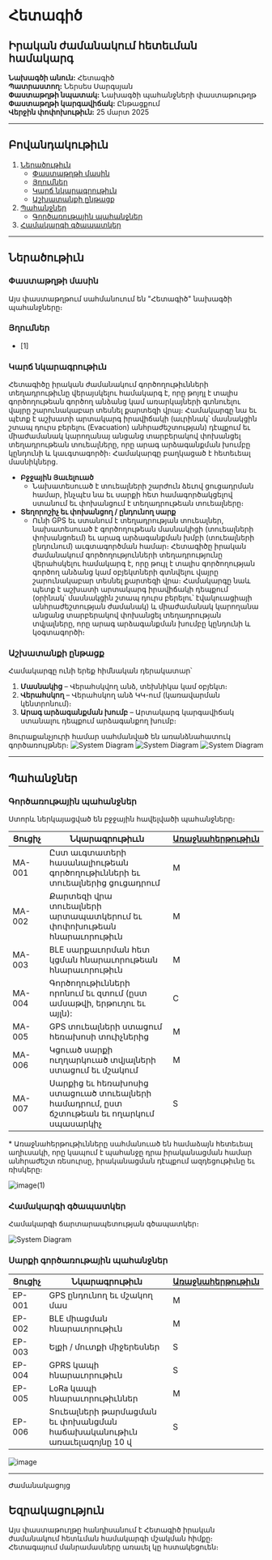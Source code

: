# Հետագիծ

## Իրական ժամանակում հետեւման համակարգ
**Նախագծի անուն:** Հետագիծ  
**Պատրաստող:** Ներսես Սարգսյան  
**Փաստաթղթի նպատակ:** Նախագծի պահանջների փաստաթութղթ  
**Փաստաթղթի կարգավիճակ:** Ընթացքում  
**Վերջին փոփոխութիւն:** 25 մարտ 2025  

---

## Բովանդակութիւն
1. [Ներածութիւն](#ներածութիւն)
   - [Փաստաթղթի մասին](#փաստաթղթի-մասին)
   - [Յղումներ](#յղումներ)
   - [Կարճ նկարագրութիւն](#brief-overview)
   - [Աշխատանքի ընթացք](#աշխատանքի-ընթացք)
2. [Պահանջներ](#պահանջներ)
   - [Գործառութային պահանջներ](#գործառութային-պահանջներ)
3. [Համակարգի գծապատկեր](#համակարգի-գծապատկեր)

---

## Ներածութիւն

### Փաստաթղթի մասին
Այս փաստաթղթում սահմանուում են "Հետագիծ" նախագծի պահանջները։

### Յղումներ
- [1]

<a id="brief-overview"></a>
### Կարճ նկարագրութիւն
Հետագիծը իրական ժամանակում գործողութիւնների տեղադրութիւնը վերայսկելու համակարգ է, որը թոյղլ է տալիս գործողութեան գործող անձանց կամ առարկայների գտնուելու վայրը շարունակաբար տեսնել քարտեզի վրայ։ Համակարգը նա եւ պէտք է աշխատի արտակարգ իրավիճակի (աւրինակ՝ մասնակցին շտապ դուրս բերելու (Evacuation)   անհրաժեշտության) դէպքում եւ միաժամանակ կարողանայ անցանց տարբերակով փոխանցել տեղադրութեան տուեալները, որը արագ արձագանքման խումբը կընդունի և կաւգտագործի։
Համակարգը բաղկացած է հետեւեալ մասնիկներց․

- **Բջջային Յաւելուած**
  - Նախատեսուած է տուեալների շարժուն ձեւով ցուցադրման համար, ինչպէս նա եւ սարքի հետ համագործակցելով ստանում եւ փոխանցում է տեղադրութեան տուեալները։
- **Տեղորոշիչ եւ փոխանցող / ընդունող սարք**
  - Ունի GPS եւ ստանում է տեղադրության տուեալներ, նախատեսուած է գործողութեան մասնակիցի (տուեալների փոխանցոեւմ) եւ արագ արձագանքման խմբի (տուեալների ընդունում) աւգտագործման համար։
Հետագիծը իրական ժամանակում գործողությունների տեղադրությունը վերահսկելու համակարգ է, որը թույլ է տալիս գործողության գործող անձանց կամ օբյեկտների գտնվելու վայրը շարունակաբար տեսնել քարտեզի վրա։ Համակարգը նաև պետք է աշխատի արտակարգ իրավիճակի դեպքում (օրինակ՝ մասնակցին շտապ դուրս բերելու՝ էվակուացիայի անհրաժեշտության ժամանակ) և միաժամանակ կարողանա անցանց տարբերակով փոխանցել տեղադրության 
տվյալները, որը արագ արձագանքման խումբը կընդունի և կօգտագործի։

          
### Աշխատանքի ընթացք
Համակարգը ունի երեք հիմնական դերակատար՝
1. **Մասնակից** – Վերահսկվող անձ, տեխնիկա կամ օբյեկտ։
2. **Վերահսկող** – Վերահսկող անձ ԿԿ-ում (կառավարման կենտրոնում)։
3. **Արագ արձագանքման խումբ** – Արտակարգ կարգավիճակ ստանալու դեպքում արձագանքող խումբ։

Յուրաքանչյուրի համար սահմանված են առանձնահատուկ գործառույթներ։
![System Diagram](assets/մասն..png)
![System Diagram](assets/Վերասհ.jpg)
![System Diagram](assets/ախումբ.png)



---
## Պահանջներ

### Գործառութային պահանջներ
Ստորև ներկայացված են բջջային հավելվածի պահանջները։


| Ցուցիչ | Նկարագրութիււն | [Առաջնահերթութիւն](#priority-matrix) |
|--------|--------------|----------------|
| MA-001 | Ըստ աւգտատերի հասանալիութեան գործողութիւնների եւ տուեալներից ցուցադրում | M |
| MA-002 | Քարտեզի վրա տուեալների արտապատկերում եւ փոփոխութեան հնարաւորութիւն | M |
| MA-003 | BLE սարքաւորման հետ կցման հնարաւորութեան հնարաւորութիւն | M |
| MA-004 | Գործողութիւնների որոնում եւ զտում (ըստ ամսաթվի, երթուղու եւ այլն): | C |
| MA-005 | GPS տուեալների ստացում հեռախոսի տուիչներից | M |
| MA-006 | Կցուած սարքի ուղղարկուած տվյալների ստացում եւ մշակում | M |
| MA-007 | Սարքից եւ հեռախոսից ստացուած տուեալների համադրում, ըստ ճշտութեան եւ ողարկում սպասարկիչ | S |

<a id="priority-matrix"></a>
\* Առաջնահերթութիւնները սահմանուած են համաձայն հետեւեալ աղիւսակի, որը կապում է պահանջը դրա իրականացման համար անհրաժեշտ ռեսուրսը, իրականացման դէպքում ազդեցութիւնը եւ ռիսկերը։

![image(1)](https://github.com/user-attachments/assets/0fd7b3d6-0d8c-4b76-bec0-aff81be5c561)

### Համակարգի գծապատկեր
Համակարգի ճարտարապետության գծապատկեր։

![System Diagram](assets/կառռ.png)

### Սարքի գործառութային պահանջներ


| Ցուցիչ | Նկարագրութիւն | [Առաջնահերթութիւն](#priority-matrix) |
|--------|--------------|----------------|
| EP-001 | GPS ընդունող եւ մշակող մաս | M |
| EP-002 | BLE միացման հնարաւորութիւն | M |
| EP-003 | Ելքի / մուտքի միջերեսներ | S |
| EP-004 | GPRS կապի հնարաւորութիւն | S |
| EP-005 | LoRa կապի հնարաւորութիւններ | M |
| EP-006 | Տուեալների թարմացման եւ փոխանցման հաճախականութիւն առաւելագոյնը 10 վ | S |

[//]: # (Ուսումնասիրութեան ընթացքում ըստ սահմանուած պահանջների առանձնացուել են հետեւալ սարքաւորումները)

![image](https://github.com/user-attachments/assets/02e164e9-5316-4fa7-b830-66bbbea5bf70)


[//]: # (Մանրամասնել հետազոտութիւնը եւ ավելացնել հաւելեալ տեղեկութիւն)

---

Ժամանակացոյց

## Եզրակացություն
Այս փաստաթուղթը հանդիսանում է Հետագիծ իրական ժամանակում հետևման համակարգի մշակման հիմքը։ Հետագայում մանրամասները առաւել կը հստակեցուեն։
